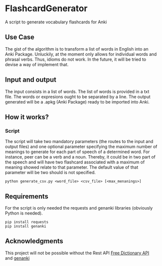 # FlashcardGenerator

A script to generate vocabulary flashcards for Anki

## Use Case

The gist of the algorithm is to transform a list of words in English into an Anki Package. Unluckily, at the moment only allows for individual words and phrasal verbs. Thus, idioms do not work. In the future, it will be tried to devise a way of implement that.

## Input and output

The input consists in a list of words. The list of words is provided in a txt file. The words or expresions ought to be separated by a line. 
The output generated will be a .apkg (Anki Package) ready to be imported into Anki. 

## How it works?

### Script

The script will take two mandatory parameters (the routes to the input and output files) and one optional parameter specifying the maximum 
number of meanings to generate for each part of speech of a determined word. For instance, peer can be a verb and a noun. Thereby, it could be 
in two part of the speech and will have two flashcard associated with a maximum of meaning showed relate to that parameter. The default value of 
that parameter will be two should is not specified.

```
python generate_csv.py <word_file> <csv_file> [<max_menanings>]
```

## Requirements

For the script is only needed the requests and genanki libraries (obviously Python is needed).

```
pip install requests
pip install genanki
```

## Acknowledgments

This project will not be possible without the Rest API [Free Dictionary API](https://dictionaryapi.dev) and [genanki](https://github.com/kerrickstaley/genanki)






